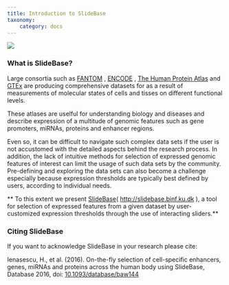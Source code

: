 ```yaml
---
title: Introduction to SlideBase
taxonomy:
	category: docs
---
```


![](/images/slidebase_logo.png)

### What is SlideBase?



Large consortia such as [FANTOM](http://fantom.gsc.riken.jp/) ,  [ENCODE](https://www.encodeproject.org/) , [The Human Protein Atlas](http://www.proteinatlas.org/) and [GTEx](http://dx.doi.org/10.1126/science.aaa0355) are producing comprehensive datasets for as a result of measurements of molecular states of cells and tisses on different functional levels. 

These atlases are uselful for understanding biology and diseases and describe expression of a multitude of genomic features such as gene promoters, miRNAs, proteins and enhancer regions.

Even so, it can be difficult to navigate such complex data sets if the user is not accustomed with the detailed aspects behind the research process. In addition, the lack of intuitive methods for selection of expressed genomic features of interest can limit the usage of such data sets by the community. Pre-defining and exploring the data sets can also become a challenge especially because expression thresholds are typically best defined by users, according to individual needs.  

** To this extent we present [SlideBase](http://slidebase.binf.ku.dk)( http://slidebase.binf.ku.dk ), a tool for selection of expressed features from a given dataset by user-customized expression thresholds through the use of interacting sliders.**

### Citing SlideBase
If you want to acknowledge SlideBase in your research please cite:

Ienasescu, H., et al. (2016). On-the-fly selection of cell-specific enhancers, genes, miRNAs and proteins across the human body using SlideBase, Database 2016, doi: [10.1093/database/baw144](https://doi.org/10.1093/database/baw144)



